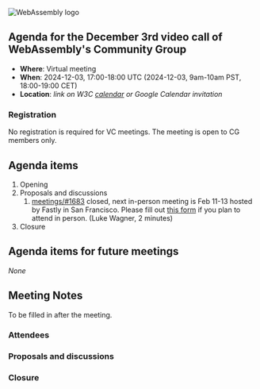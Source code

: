 ![WebAssembly logo](/images/WebAssembly.png)

## Agenda for the December 3rd video call of WebAssembly's Community Group

- **Where**: Virtual meeting
- **When**: 2024-12-03, 17:00-18:00 UTC (2024-12-03, 9am-10am PST, 18:00-19:00 CET)
- **Location**: *link on W3C [calendar](https://www.w3.org/groups/cg/webassembly/calendar/) or Google Calendar invitation*

### Registration

No registration is required for VC meetings. The meeting is open to CG members only.

## Agenda items

1. Opening
1. Proposals and discussions
   1. [meetings/#1683](https://github.com/WebAssembly/meetings/issues/1680) closed, next in-person meeting is Feb 11-13 hosted by Fastly in San Francisco.  Please fill out [this form](https://docs.google.com/forms/d/e/1FAIpQLSei-6h9luzk71GDHYi6avRftA5SyQOgL31mJIBu1BJ2Vhh0og/viewform) if you plan to attend in person.  (Luke Wagner, 2 minutes)
1. Closure

## Agenda items for future meetings

*None*

## Meeting Notes

To be filled in after the meeting.

### Attendees

### Proposals and discussions

### Closure
